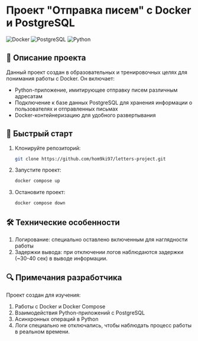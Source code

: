 

# Проект "Отправка писем" с Docker и PostgreSQL

![Docker](https://img.shields.io/badge/Docker-2CA5E0?style=for-the-badge&logo=docker&logoColor=white)
![PostgreSQL](https://img.shields.io/badge/PostgreSQL-316192?style=for-the-badge&logo=postgresql&logoColor=white)
![Python](https://img.shields.io/badge/Python-3776AB?style=for-the-badge&logo=python&logoColor=white)

## 📝 Описание проекта

Данный проект создан в образовательных и тренировочных целях для понимания работы с Docker. Он включает:

- Python-приложение, имитирующее отправку писем различным адресатам
- Подключение к базе данных PostgreSQL для хранения информации о пользователях и отправленных письмах
- Docker-контейнеризацию для удобного развертывания

## 🚀 Быстрый старт

1. Клонируйте репозиторий:
   ```bash
   git clone https://github.com/hom9ki97/letters-project.git
   
2. Запустите проект:
   ```bash
   docker compose up
   
3. Остановите проект:
    ```bash
   docker compose down
   
## 🛠 Технические особенности

1. Логирование: специально оставлено включенным для наглядности работы
2. Задержки вывода: при отключении логов наблюдаются задержки (~30-40 сек) в выводе информации.

## 🔍 Примечания разработчика

Проект создан для изучения:

1. Работы с Docker и Docker Compose
2. Взаимодействия Python-приложений с PostgreSQL
3. Асинхронных операций в Python
4. Логи специально не отключались, чтобы наблюдать процесс работы в реальном времени.

